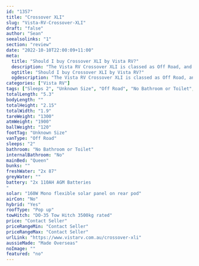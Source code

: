 ```yaml
---
id: "1357"
title: "Crossover XLI"
slug: "Vista-RV-Crossover-XLI"
draft: "false"
author: "Sean"
seealsolinks: "1"
section: "review"
date: "2022-10-10T22:00:09+11:00"
meta:
  title: "Should I buy Crossover XLI by Vista RV?"
  description: "The Vista RV Crossover XLI is classed as Off Road, and sleeps 2 people. It is Made Overseas and comes in at Unknown Size. It generally has No Bathroom or Toilet."
  ogtitle: "Should I buy Crossover XLI by Vista RV?"
  ogdescription: "The Vista RV Crossover XLI is classed as Off Road, and sleeps 2 people. It is Made Overseas and comes in at Unknown Size. It generally has No Bathroom or Toilet."
categories: ["Vista RV"]
tags: ["Sleeps 2", "Unknown Size", "Off Road", "No Bathroom or Toilet", "Pop up", "Price Unknown"]
totalLength: "5.3"
bodyLength: ""
totalHeight: "2.15"
totalWidth: "1.9"
tareWeight: "1300"
atmWeight: "1900"
ballWeight: "120"
footTag: "Unknown Size"
vanType: "Off Road"
sleeps: "2"
bathroom: "No Bathroom or Toilet"
internalBathroom: "No"
mainBed: "Queen"
bunks: ""
freshWater: "2x 87"
greyWater: ""
battery: "2x 110AH AGM Batteries
"
solar: "160W Mono flexible solar panel on rear pod"
airCon: "No"
hybrid: "Yes"
roofType: "Pop up"
towHitch: "DO-35 Tow Hitch 3500kg rated"
price: "Contact Seller"
priceRangeMin: "Contact Seller"
priceRangeMax: "Contact Seller"
urlLink: "https://www.vistarv.com.au/crossover-xli"
aussieMade: "Made Overseas"
noImage: ""
featured: "no"
---
```


